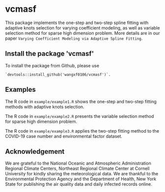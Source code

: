 # vcmasf
This package implements the one-step and two-step spline fitting with adaptive knots selection for varying coefficient modeling, as well as variable selection method for sparse high dimension problem. More details are in our paper `Varying Coefficient Modeling via Adaptive Spline Fitting`.



## Install the package 'vcmasf'

To install the package from Github, please use

```
`devtools::install_github('wangxf0106/vcmasf')`.
```

## Examples

The R code in `example/example1.R` shows the one-step and two-step fitting methods with adaptive knots selection.

The R code in `example/example2.R` presents the variable selection method for sparse high dimension problem.

The R code in `example/example3.R` applies the two-step fitting method to the COVID-19 case number and environmental factor dataset.

## Acknowledgement

We are grateful to the National Oceanic and Atmospheric Administration Regional Climate Centers, Northeast Regional Climate Center at Cornell University for kindly sharing the meteorological data. We are thankful to the Environmental Protection Agency and the Department of Health, New York State for publishing the air quality data and daily infected records online. 
